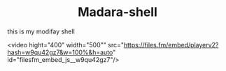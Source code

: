 # <center>Madara-shell</cenyer>
this is my modifay shell


<video  hight="400" width="500"" src="https://files.fm/embed/playerv2?hash=w9qu42gz7&w=100%&h=auto" id="filesfm_embed_js__w9qu42gz7"/>

